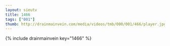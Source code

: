 ```yaml
--- 
layout: sieutv
title: 1466
tags: ["001"]
thumb: http://drainmainvein.com/media/videos/tmb/000/001/466/player.jpg
---
```

{% include drainmainvein key="1466" %} 
